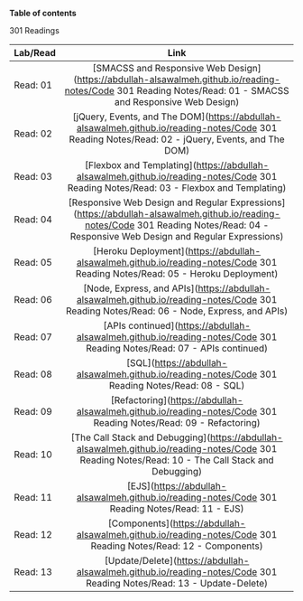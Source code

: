**Table of contents**

301 Readings

| Lab/Read |                                                                                         Link                                                                                         |
| -------- | :----------------------------------------------------------------------------------------------------------------------------------------------------------------------------------: |
| Read: 01 |              [SMACSS and Responsive Web Design](https://abdullah-alsawalmeh.github.io/reading-notes/Code 301 Reading Notes/Read: 01 - SMACSS and Responsive Web Design)              |
| Read: 02 |                   [jQuery, Events, and The DOM](https://abdullah-alsawalmeh.github.io/reading-notes/Code 301 Reading Notes/Read: 02 - jQuery, Events, and The DOM)                   |
| Read: 03 |                        [Flexbox and Templating](https://abdullah-alsawalmeh.github.io/reading-notes/Code 301 Reading Notes/Read: 03 - Flexbox and Templating)                        |
| Read: 04 | [Responsive Web Design and Regular Expressions](https://abdullah-alsawalmeh.github.io/reading-notes/Code 301 Reading Notes/Read: 04 - Responsive Web Design and Regular Expressions) |
| Read: 05 |                             [Heroku Deployment](https://abdullah-alsawalmeh.github.io/reading-notes/Code 301 Reading Notes/Read: 05 - Heroku Deployment)                             |
| Read: 06 |                       [Node, Express, and APIs](https://abdullah-alsawalmeh.github.io/reading-notes/Code 301 Reading Notes/Read: 06 - Node, Express, and APIs)                       |
| Read: 07 |                                [APIs continued](https://abdullah-alsawalmeh.github.io/reading-notes/Code 301 Reading Notes/Read: 07 - APIs continued)                                |
| Read: 08 |                                           [SQL](https://abdullah-alsawalmeh.github.io/reading-notes/Code 301 Reading Notes/Read: 08 - SQL)                                           |
| Read: 09 |                                   [Refactoring](https://abdullah-alsawalmeh.github.io/reading-notes/Code 301 Reading Notes/Read: 09 - Refactoring)                                   |
| Read: 10 |                  [The Call Stack and Debugging](https://abdullah-alsawalmeh.github.io/reading-notes/Code 301 Reading Notes/Read: 10 - The Call Stack and Debugging)                  |
| Read: 11 |                                           [EJS](https://abdullah-alsawalmeh.github.io/reading-notes/Code 301 Reading Notes/Read: 11 - EJS)                                           |
| Read: 12 |                                    [Components](https://abdullah-alsawalmeh.github.io/reading-notes/Code 301 Reading Notes/Read: 12 - Components)                                    |
| Read: 13 |                                 [Update/Delete](https://abdullah-alsawalmeh.github.io/reading-notes/Code 301 Reading Notes/Read: 13 - Update-Delete)                                 |
